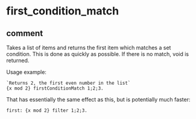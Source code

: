 # first_condition_match
## comment

Takes a list of items and returns the first item which matches a set condition. This is done as quickly as possible.
If there is no match, void is returned.

Usage example:
```kalzit
`Returns 2, the first even number in the list`
{x mod 2} firstConditionMatch 1;2;3.
```

That has essentially the same effect as this, but is potentially much faster:
```kalzit
first: {x mod 2} filter 1;2;3.
```